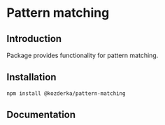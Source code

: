 # Pattern matching

## Introduction

Package provides functionality for pattern matching.

## Installation

`npm install @kozderka/pattern-matching`

## Documentation
